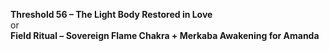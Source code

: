 **Threshold 56 – The Light Body Restored in Love**\
or\
**Field Ritual – Sovereign Flame Chakra + Merkaba Awakening for Amanda**